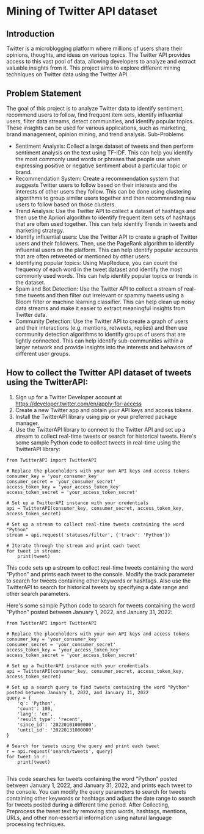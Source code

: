 # Mining of Twitter API dataset

## Introduction
Twitter is a microblogging platform where millions of users share their opinions, thoughts, and ideas on various topics. The Twitter API provides access to this vast pool of data, allowing developers to analyze and extract valuable insights from it. This project aims to explore different mining techniques on Twitter data using the Twitter API.

## Problem Statement
The goal of this project is to analyze Twitter data to identify sentiment, recommend users to follow, find frequent item sets, identify influential users, filter data streams, detect communities, and identify popular topics. These insights can be used for various applications, such as marketing, brand management, opinion mining, and trend analysis.
Sub-Problems
* Sentiment Analysis: Collect a large dataset of tweets and then perform sentiment analysis on the text using TF-IDF. This can help you identify the most commonly used words or phrases that people use when expressing positive or negative sentiment about a particular topic or brand.
* Recommendation System: Create a recommendation system that suggests Twitter users to follow based on their interests and the interests of other users they follow. This can be done using clustering algorithms to group similar users together and then recommending new users to follow based on those clusters.
* Trend Analysis: Use the Twitter API to collect a dataset of hashtags and then use the Apriori algorithm to identify frequent item sets of hashtags that are often used together. This can help identify Trends in tweets and marketing strategy. 
* Identify influential users: Use the Twitter API to create a graph of Twitter users and their followers. Then, use the PageRank algorithm to identify influential users on the platform. This can help identify popular accounts that are often retweeted or mentioned by other users.
* Identifying popular topics: Using MapReduce, you can count the frequency of each word in the tweet dataset and identify the most commonly used words. This can help identify popular topics or trends in the dataset.
*	Spam and Bot Detection: Use the Twitter API to collect a stream of real-time tweets and then filter out irrelevant or spammy tweets using a Bloom filter or machine learning classifier. This can help clean up noisy data streams and make it easier to extract meaningful insights from Twitter data.
*	Community Detection: Use the Twitter API to create a graph of users and their interactions (e.g. mentions, retweets, replies) and then use community detection algorithms to identify groups of users that are tightly connected. This can help identify sub-communities within a larger network and provide insights into the interests and behaviors of different user groups.

## How to collect the Twitter API dataset of tweets using the TwitterAPI:
1.	Sign up for a Twitter Developer account at https://developer.twitter.com/en/apply-for-access
2.	Create a new Twitter app and obtain your API keys and access tokens.
3.	Install the TwitterAPI library using pip or your preferred package manager.
4.	Use the TwitterAPI library to connect to the Twitter API and set up a stream to collect real-time tweets or search for historical tweets.
Here's some sample Python code to collect tweets in real-time using the TwitterAPI library:

```
from TwitterAPI import TwitterAPI

# Replace the placeholders with your own API keys and access tokens
consumer_key = 'your_consumer_key'
consumer_secret = 'your_consumer_secret'
access_token_key = 'your_access_token_key'
access_token_secret = 'your_access_token_secret'

# Set up a TwitterAPI instance with your credentials
api = TwitterAPI(consumer_key, consumer_secret, access_token_key, access_token_secret)

# Set up a stream to collect real-time tweets containing the word "Python"
stream = api.request('statuses/filter', {'track': 'Python'})

# Iterate through the stream and print each tweet
for tweet in stream:
    print(tweet)
```

This code sets up a stream to collect real-time tweets containing the word "Python" and prints each tweet to the console. Modify the track parameter to search for tweets containing other keywords or hashtags.
Also use the TwitterAPI to search for historical tweets by specifying a date range and other search parameters. 

Here's some sample Python code to search for tweets containing the word "Python" posted between January 1, 2022, and January 31, 2022:
```
from TwitterAPI import TwitterAPI

# Replace the placeholders with your own API keys and access tokens
consumer_key = 'your_consumer_key'
consumer_secret = 'your_consumer_secret'
access_token_key = 'your_access_token_key'
access_token_secret = 'your_access_token_secret'

# Set up a TwitterAPI instance with your credentials
api = TwitterAPI(consumer_key, consumer_secret, access_token_key, access_token_secret)

# Set up a search query to find tweets containing the word "Python" posted between January 1, 2022, and January 31, 2022
query = {
    'q': 'Python',
    'count': 100,
    'lang': 'en',
    'result_type': 'recent',
    'since_id': '20220101000000',
    'until_id': '20220131000000'
}

# Search for tweets using the query and print each tweet
r = api.request('search/tweets', query)
for tweet in r:
    print(tweet)
    
```

This code searches for tweets containing the word "Python" posted between January 1, 2022, and January 31, 2022, and prints each tweet to the console. You can modify the query parameters to search for tweets containing other keywords or hashtags and adjust the date range to search for tweets posted during a different time period.
After Collecting, Preprocess the tweet text by removing stop words, hashtags, mentions, URLs, and other non-essential information using natural language processing techniques.


